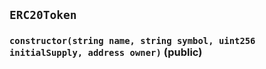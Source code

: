 ## `ERC20Token`






### `constructor(string name, string symbol, uint256 initialSupply, address owner)` (public)






